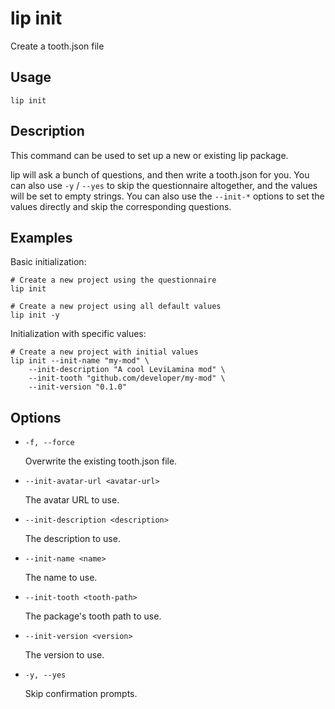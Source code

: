 # lip init

Create a tooth.json file

## Usage

```shell
lip init
```

## Description

This command can be used to set up a new or existing lip package.

lip will ask a bunch of questions, and then write a tooth.json for you. You can also use `-y` / `--yes` to skip the questionnaire altogether, and the values will be set to empty strings. You can also use the `--init-*` options to set the values directly and skip the corresponding questions.

## Examples

Basic initialization:

```shell
# Create a new project using the questionnaire
lip init

# Create a new project using all default values
lip init -y
```

Initialization with specific values:

```shell
# Create a new project with initial values
lip init --init-name "my-mod" \
    --init-description "A cool LeviLamina mod" \
    --init-tooth "github.com/developer/my-mod" \
    --init-version "0.1.0"
```

## Options

- `-f, --force`

  Overwrite the existing tooth.json file.

- `--init-avatar-url <avatar-url>`

  The avatar URL to use.

- `--init-description <description>`

  The description to use.

- `--init-name <name>`

  The name to use.

- `--init-tooth <tooth-path>`

  The package's tooth path to use.

- `--init-version <version>`

  The version to use.

- `-y, --yes`

  Skip confirmation prompts.
